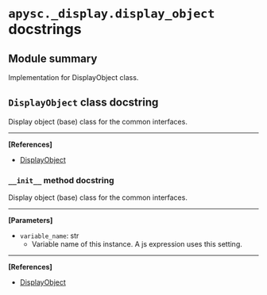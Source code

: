 # `apysc._display.display_object` docstrings

## Module summary

Implementation for DisplayObject class.

## `DisplayObject` class docstring

Display object (base) class for the common interfaces.<hr>

**[References]**

- [DisplayObject](https://simon-ritchie.github.io/apysc/en/display_object.html)

### `__init__` method docstring

Display object (base) class for the common interfaces.<hr>

**[Parameters]**

- `variable_name`: str
  - Variable name of this instance. A js expression uses this setting.

<hr>

**[References]**

- [DisplayObject](https://simon-ritchie.github.io/apysc/en/display_object.html)